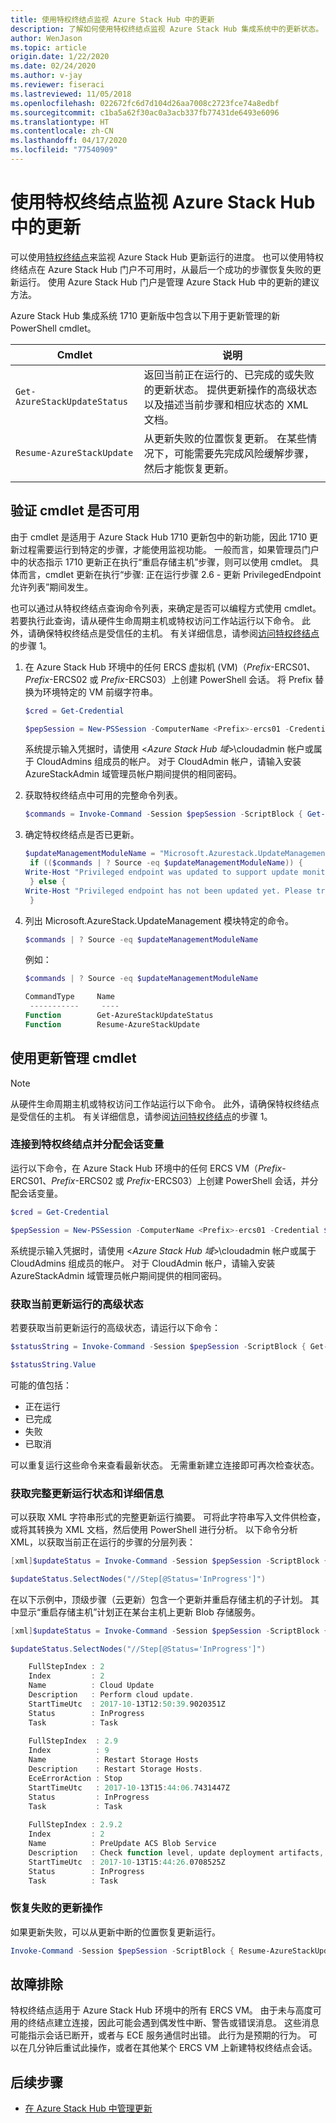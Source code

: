 ```yaml
---
title: 使用特权终结点监视 Azure Stack Hub 中的更新
description: 了解如何使用特权终结点监视 Azure Stack Hub 集成系统中的更新状态。
author: WenJason
ms.topic: article
origin.date: 1/22/2020
ms.date: 02/24/2020
ms.author: v-jay
ms.reviewer: fiseraci
ms.lastreviewed: 11/05/2018
ms.openlocfilehash: 022672fc6d7d104d26aa7008c2723fce74a8edbf
ms.sourcegitcommit: c1ba5a62f30ac0a3acb337fb77431de6493e6096
ms.translationtype: HT
ms.contentlocale: zh-CN
ms.lasthandoff: 04/17/2020
ms.locfileid: "77540909"
---
```

# <a name="monitor-updates-in-azure-stack-hub-using-the-privileged-endpoint"></a>使用特权终结点监视 Azure Stack Hub 中的更新

可以使用[特权终结点](azure-stack-privileged-endpoint.md)来监视 Azure Stack Hub 更新运行的进度。 也可以使用特权终结点在 Azure Stack Hub 门户不可用时，从最后一个成功的步骤恢复失败的更新运行。 使用 Azure Stack Hub 门户是管理 Azure Stack Hub 中的更新的建议方法。

Azure Stack Hub 集成系统 1710 更新版中包含以下用于更新管理的新 PowerShell cmdlet。

| Cmdlet  | 说明  |
|---------|---------|
| `Get-AzureStackUpdateStatus` | 返回当前正在运行的、已完成的或失败的更新状态。 提供更新操作的高级状态以及描述当前步骤和相应状态的 XML 文档。 |
| `Resume-AzureStackUpdate` | 从更新失败的位置恢复更新。 在某些情况下，可能需要先完成风险缓解步骤，然后才能恢复更新。         |
| | |

## <a name="verify-the-cmdlets-are-available"></a>验证 cmdlet 是否可用
由于 cmdlet 是适用于 Azure Stack Hub 1710 更新包中的新功能，因此 1710 更新过程需要运行到特定的步骤，才能使用监视功能。 一般而言，如果管理员门户中的状态指示 1710 更新正在执行“重启存储主机”步骤，则可以使用 cmdlet。  具体而言，cmdlet 更新在执行“步骤: 正在运行步骤 2.6 - 更新 PrivilegedEndpoint 允许列表”期间发生。 

也可以通过从特权终结点查询命令列表，来确定是否可以编程方式使用 cmdlet。 若要执行此查询，请从硬件生命周期主机或特权访问工作站运行以下命令。 此外，请确保特权终结点是受信任的主机。 有关详细信息，请参阅[访问特权终结点](azure-stack-privileged-endpoint.md#access-the-privileged-endpoint)的步骤 1。

1. 在 Azure Stack Hub 环境中的任何 ERCS 虚拟机 (VM)（*Prefix*-ERCS01、*Prefix*-ERCS02 或 *Prefix*-ERCS03）上创建 PowerShell 会话。 将 Prefix  替换为环境特定的 VM 前缀字符串。

   ```powershell
   $cred = Get-Credential

   $pepSession = New-PSSession -ComputerName <Prefix>-ercs01 -Credential $cred -ConfigurationName PrivilegedEndpoint 
   ```
   系统提示输入凭据时，请使用 &lt;*Azure Stack Hub 域*&gt;\cloudadmin 帐户或属于 CloudAdmins 组成员的帐户。 对于 CloudAdmin 帐户，请输入安装 AzureStackAdmin 域管理员帐户期间提供的相同密码。

2. 获取特权终结点中可用的完整命令列表。

   ```powershell
   $commands = Invoke-Command -Session $pepSession -ScriptBlock { Get-Command } 
   ```
3. 确定特权终结点是否已更新。

   ```powershell
   $updateManagementModuleName = "Microsoft.Azurestack.UpdateManagement"
    if (($commands | ? Source -eq $updateManagementModuleName)) {
   Write-Host "Privileged endpoint was updated to support update monitoring tools."
    } else {
   Write-Host "Privileged endpoint has not been updated yet. Please try again later."
    } 
   ```

4. 列出 Microsoft.AzureStack.UpdateManagement 模块特定的命令。

   ```powershell
   $commands | ? Source -eq $updateManagementModuleName 
   ```
   例如：
   ```powershell
   $commands | ? Source -eq $updateManagementModuleName
   
   CommandType     Name                                               Version    Source                                                  PSComputerName
    -----------     ----                                               -------    ------                                                  --------------
   Function        Get-AzureStackUpdateStatus                         0.0        Microsoft.Azurestack.UpdateManagement                   Contoso-ercs01
   Function        Resume-AzureStackUpdate                            0.0        Microsoft.Azurestack.UpdateManagement                   Contoso-ercs01
   ``` 

## <a name="use-the-update-management-cmdlets"></a>使用更新管理 cmdlet

> [!NOTE]
> 从硬件生命周期主机或特权访问工作站运行以下命令。 此外，请确保特权终结点是受信任的主机。 有关详细信息，请参阅[访问特权终结点](azure-stack-privileged-endpoint.md#access-the-privileged-endpoint)的步骤 1。

### <a name="connect-to-the-privileged-endpoint-and-assign-session-variable"></a>连接到特权终结点并分配会话变量

运行以下命令，在 Azure Stack Hub 环境中的任何 ERCS VM（*Prefix*-ERCS01、*Prefix*-ERCS02 或 *Prefix*-ERCS03）上创建 PowerShell 会话，并分配会话变量。

```powershell
$cred = Get-Credential

$pepSession = New-PSSession -ComputerName <Prefix>-ercs01 -Credential $cred -ConfigurationName PrivilegedEndpoint 
```
 系统提示输入凭据时，请使用 &lt;*Azure Stack Hub 域*&gt;\cloudadmin 帐户或属于 CloudAdmins 组成员的帐户。 对于 CloudAdmin 帐户，请输入安装 AzureStackAdmin 域管理员帐户期间提供的相同密码。

### <a name="get-high-level-status-of-the-current-update-run"></a>获取当前更新运行的高级状态

若要获取当前更新运行的高级状态，请运行以下命令：

```powershell
$statusString = Invoke-Command -Session $pepSession -ScriptBlock { Get-AzureStackUpdateStatus -StatusOnly }

$statusString.Value 
```

可能的值包括：

- 正在运行
- 已完成
- 失败 
- 已取消

可以重复运行这些命令来查看最新状态。 无需重新建立连接即可再次检查状态。

### <a name="get-the-full-update-run-status-with-details"></a>获取完整更新运行状态和详细信息

可以获取 XML 字符串形式的完整更新运行摘要。 可将此字符串写入文件供检查，或将其转换为 XML 文档，然后使用 PowerShell 进行分析。 以下命令分析 XML，以获取当前正在运行的步骤的分层列表：

```powershell
[xml]$updateStatus = Invoke-Command -Session $pepSession -ScriptBlock { Get-AzureStackUpdateStatus }

$updateStatus.SelectNodes("//Step[@Status='InProgress']")
```

在以下示例中，顶级步骤（云更新）包含一个更新并重启存储主机的子计划。 其中显示“重启存储主机”计划正在某台主机上更新 Blob 存储服务。

```powershell
[xml]$updateStatus = Invoke-Command -Session $pepSession -ScriptBlock { Get-AzureStackUpdateStatus }

$updateStatus.SelectNodes("//Step[@Status='InProgress']") 

    FullStepIndex : 2
    Index         : 2
    Name          : Cloud Update
    Description   : Perform cloud update.
    StartTimeUtc  : 2017-10-13T12:50:39.9020351Z
    Status        : InProgress
    Task          : Task
    
    FullStepIndex  : 2.9
    Index          : 9
    Name           : Restart Storage Hosts
    Description    : Restart Storage Hosts.
    EceErrorAction : Stop
    StartTimeUtc   : 2017-10-13T15:44:06.7431447Z
    Status         : InProgress
    Task           : Task
    
    FullStepIndex : 2.9.2
    Index         : 2
    Name          : PreUpdate ACS Blob Service
    Description   : Check function level, update deployment artifacts, configure Blob service settings
    StartTimeUtc  : 2017-10-13T15:44:26.0708525Z
    Status        : InProgress
    Task          : Task
```

### <a name="resume-a-failed-update-operation"></a>恢复失败的更新操作

如果更新失败，可以从更新中断的位置恢复更新运行。

```powershell
Invoke-Command -Session $pepSession -ScriptBlock { Resume-AzureStackUpdate } 
```

## <a name="troubleshoot"></a>故障排除

特权终结点适用于 Azure Stack Hub 环境中的所有 ERCS VM。 由于未与高度可用的终结点建立连接，因此可能会遇到偶发性中断、警告或错误消息。 这些消息可能指示会话已断开，或者与 ECE 服务通信时出错。 此行为是预期的行为。 可以在几分钟后重试此操作，或者在其他某个 ERCS VM 上新建特权终结点会话。

## <a name="next-steps"></a>后续步骤

- [在 Azure Stack Hub 中管理更新](azure-stack-updates.md)


